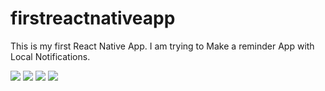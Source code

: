 # firstreactnativeapp
This is my first React Native App. I am trying to Make a reminder App with Local Notifications.

![](https://res.cloudinary.com/navtech/image/upload/v1627564310/nDAu96NyTe_xlo8o5.png)
![](https://res.cloudinary.com/navtech/image/upload/v1627564310/Mf05aoMNUZ_qozcjm.png)
![](https://res.cloudinary.com/navtech/image/upload/v1627564311/FW2amOZK6K_ivo3im.png)
![](https://res.cloudinary.com/navtech/image/upload/v1627564311/U9dZVcxIQZ_qmakba.png)
